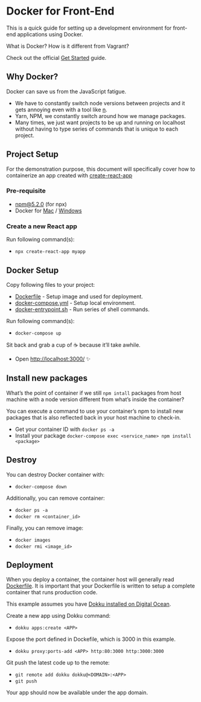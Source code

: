 # Docker for Front-End

This is a quick guide for setting up a development environment for front-end applications using Docker.

What is Docker? How is it different from Vagrant?

Check out the official [Get Started](https://docs.docker.com/get-started/) guide.

## Why Docker?

Docker can save us from the JavaScript fatigue.

- We have to constantly switch node versions between projects and it gets annoying even with a tool like [n](https://github.com/tj/n).
- Yarn, NPM, we constantly switch around how we manage packages.
- Many times, we just want projects to be up and running on localhost without having to type series of commands that is unique to each project.

## Project Setup

For the demonstration purpose, this document will specifically cover how to containerize an app created with [create-react-app](https://github.com/facebook/create-react-app)

### Pre-requisite

- npm@5.2.0 (for npx)
- Docker for [Mac](https://www.docker.com/docker-mac) / [Windows](https://www.docker.com/docker-windows)

### Create a new React app

Run following command(s):

- `npx create-react-app myapp`

## Docker Setup

Copy following files to your project:

- [Dockerfile](Dockerfile) - Setup image and used for deployment.
- [docker-compose.yml](docker-compose.yml) - Setup local environment.
- [docker-entrypoint.sh](docker-entrypoint.sh) - Run series of shell commands.

Run following command(s):

- `docker-compose up`

Sit back and grab a cup of :coffee: because it’ll take awhile.

- Open [http://localhost:3000/](http://localhost:3000/) ✨

## Install new packages

What’s the point of container if we still `npm intall` packages from host machine with a node version different from what’s inside the container?

You can execute a command to use your container’s npm to install new packages that is also reflected back in your host machine to check-in.

- Get your container ID with `docker ps -a`
- Install your package `docker-compose exec <service_name> npm install <package>`

## Destroy

You can destroy Docker container with:

- `docker-compose down`

Additionally, you can remove container:

- `docker ps -a`
- `docker rm <container_id>`

Finally, you can remove image:

- `docker images`
- `docker rmi <image_id>`

## Deployment

When you deploy a container, the container host will generally read [Dockerfile](Dockerfile). It is important that your Dockerfile is written to setup a complete container that runs production code.

This example assumes you have [Dokku installed on Digital Ocean](https://www.digitalocean.com/products/one-click-apps/dokku/).

Create a new app using Dokku command:

- `dokku apps:create <APP>`

Expose the port defined in Dockefile, which is 3000 in this example.

- `dokku proxy:ports-add <APP> http:80:3000 http:3000:3000`

Git push the latest code up to the remote:

- `git remote add dokku dokku@<DOMAIN>:<APP>`
- `git push`

Your app should now be available under the app domain.
